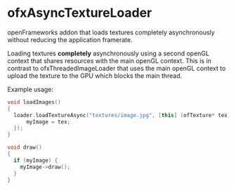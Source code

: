 # ofxAsyncTextureLoader
openFrameworks addon that loads textures completely asynchronously without reducing the application framerate.

Loading textures **completely** asynchronously using a second openGL context that shares resources with the main openGL context. This is in contrast to ofxThreadedImageLoader that uses the main openGL context to upload the texture to the GPU which blocks the main thread.

Example usage:

```c++
void loadImages()
{
  loader.loadTextureAsync("textures/image.jpg", [this] (ofTexture* tex) {
	  myImage = tex;
  });
}

void draw()
{
  if (myImage) {
    myImage->draw();
  }
}
```
